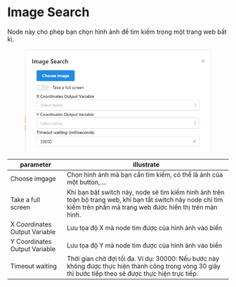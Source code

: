 # Image Search

Node này cho phép bạn chọn hình ảnh để tìm kiếm trong một trang web bất kì.

<figure><img src="../../.gitbook/assets/Image Search.jpg" alt=""><figcaption></figcaption></figure>

| parameter                     | illustrate                                                                                                                                                             |
| ----------------------------- | ---------------------------------------------------------------------------------------------------------------------------------------------------------------------- |
| Choose imgage                 | Chọn hình ảnh mà bạn cần tìm kiếm, có thể là ảnh của một button,....                                                                                                   |
| Take a full screen            | Khi bạn bật switch này, node sẽ tìm kiếm hình ảnh trên toàn bộ trang web, khi bạn tắt switch này node chỉ tìm kiếm trên phần mà trang web được hiển thị trên màn hình. |
| X Coordinates Output Variable | Lưu tọa độ X mà node tìm được của hình ảnh vào biến                                                                                                                    |
| Y Coordinates Output Variable | Lưu tọa độ Y mà node tìm được của hình ảnh  vào biến                                                                                                                   |
| Timeout waiting               | Thời gian chờ đợi tối đa. Ví dụ: 30000: Nếu bước này không được thực hiện thành công trong vòng 30 giây thì bước tiếp theo sẽ được thực hiện trực tiếp.                |
